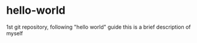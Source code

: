 # hello-world
1st git repository, following "hello world" guide
this is a brief description of myself
